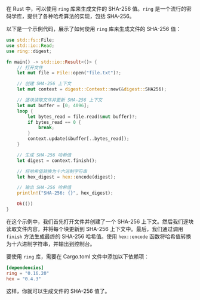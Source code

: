在 Rust 中，可以使用 `ring` 库来生成文件的 SHA-256 值。`ring` 是一个流行的密码学库，提供了各种哈希算法的实现，包括 SHA-256。

以下是一个示例代码，展示了如何使用 `ring` 库来生成文件的 SHA-256 值：

```rust
use std::fs::File;
use std::io::Read;
use ring::digest;

fn main() -> std::io::Result<()> {
    // 打开文件
    let mut file = File::open("file.txt")?;

    // 创建 SHA-256 上下文
    let mut context = digest::Context::new(&digest::SHA256);

    // 逐块读取文件并更新 SHA-256 上下文
    let mut buffer = [0; 4096];
    loop {
        let bytes_read = file.read(&mut buffer)?;
        if bytes_read == 0 {
            break;
        }
        context.update(&buffer[..bytes_read]);
    }

    // 生成 SHA-256 哈希值
    let digest = context.finish();

    // 将哈希值转换为十六进制字符串
    let hex_digest = hex::encode(digest);

    // 输出 SHA-256 哈希值
    println!("SHA-256: {}", hex_digest);

    Ok(())
}
```

在这个示例中，我们首先打开文件并创建了一个 SHA-256 上下文。然后我们逐块读取文件内容，并将每个块更新到 SHA-256 上下文中。最后，我们通过调用 `finish` 方法生成最终的 SHA-256 哈希值。使用 `hex::encode` 函数将哈希值转换为十六进制字符串，并输出到控制台。

要使用 `ring` 库，需要在 Cargo.toml 文件中添加以下依赖项：

```toml
[dependencies]
ring = "0.16.20"
hex = "0.4.3"
```

这样，你就可以生成文件的 SHA-256 值了。